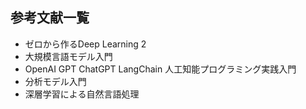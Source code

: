 ## 参考文献一覧
- ゼロから作るDeep Learning 2
- 大規模言語モデル入門
- OpenAI GPT ChatGPT LangChain 人工知能プログラミング実践入門
- 分析モデル入門
- 深層学習による自然言語処理

